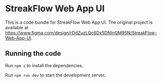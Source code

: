 
  # StreakFlow Web App UI

  This is a code bundle for StreakFlow Web App UI. The original project is available at https://www.figma.com/design/rDdZuzLQc6Dx5DNInQM95N/StreakFlow-Web-App-UI.

  ## Running the code

  Run `npm i` to install the dependencies.

  Run `npm run dev` to start the development server.
  
